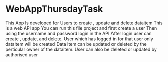 # WebAppThursdayTask

This App Is developed for Users to create , update and delete dataitem
This is a web API app
You can run this file project and first create a user 
Then using the username and password login in the API
After login user can create , update, and delete.
User which has logged in for that user only dataitem will be created
Data Item can be updated or deleted by the perticular owner of the dataitem.
User can also be deleted or updated by authorised user

